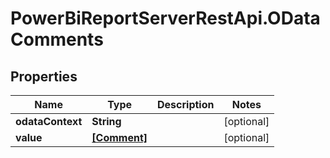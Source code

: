 # PowerBiReportServerRestApi.ODataComments

## Properties
Name | Type | Description | Notes
------------ | ------------- | ------------- | -------------
**odataContext** | **String** |  | [optional] 
**value** | [**[Comment]**](Comment.md) |  | [optional] 


